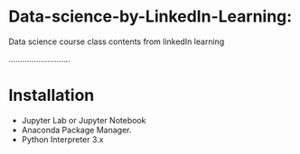 # Data-science-by-LinkedIn-Learning:

Data science course class contents from linkedIn learning

...........................

# Installation
* Jupyter Lab or Jupyter Notebook
* Anaconda Package Manager.
* Python Interpreter 3.x
